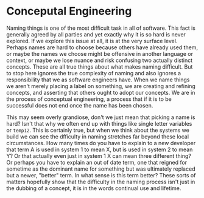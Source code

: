# Conceputal Engineering

Naming things is one of the most difficult task in all of software. This fact is generally agreed by all parties and yet exactly why it is so hard is never explored. If we explore this issue at all, it is at the very surface level. Perhaps names are hard to choose because others have already used them, or maybe the names we choose might be offensive in another language or context, or maybe we lose nuance and risk confusing two actually distinct concepts. These are all true things about what makes naming difficult. But to stop here ignores the true complexity of naming and also ignores a responsibility that we as software engineers have. When we name things we aren't merely placing a label on something, we are creating and refining concepts, and asserting that others ought to adopt our concepts. We are in the process of conceptual engineering, a process that if it is to be successful does not end once the name has been chosen.

This may seem overly grandiose, don't we just mean that picking a name is hard? Isn't that why we often end up with things like single letter variables or `temp12`. This is certainly true, but when we think about the systems we build we can see the dfficulty in naming stretches far beyond these local circumstances. How many times do you have to explain to a new developer that term A is used in system 1 to mean X, but is used in system 2 to mean Y? Or that actually even just in system 1 X can mean three different thing? Or perhaps you have to explain an out of date term, one that reigned for sometime as the dominant name for something but was ultimately replaced but a newer, "better" term. In what sense is this term better? These sorts of matters hopefully show that the difficulty in the naming process isn't just in the dubbing of a concept, it is in the words continual use and lifetime.